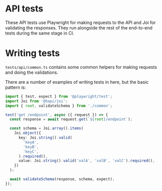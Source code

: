 # API tests

These API tests use Playwright for making requests to the API and Joi for validating the responses. They run alongside the rest of the end-to-end tests during the same stage in CI.

#  Writing tests

`tests/api/common.ts` contains some common helpers for making requests and doing the validations.

There are a number of examples of writing tests in here, but the basic pattern is:

```typescript
import { test, expect } from '@playwright/test';
import Joi from '@hapi/joi';
import { root, validateSchema } from './common';

test('get /endpoint', async ({ request }) => {
  const response = await request.get(`${root}/endpoint`);

  const schema = Joi.array().items(
    Joi.object({
      key: Joi.string().valid(
        'keyA',
        'keyB',
        'keyC',
      ).required(),
      value: Joi.string().valid('valA', 'valB', 'valC').required(),
    })
  );

  await validateSchema(response, schema, expect);
});
```